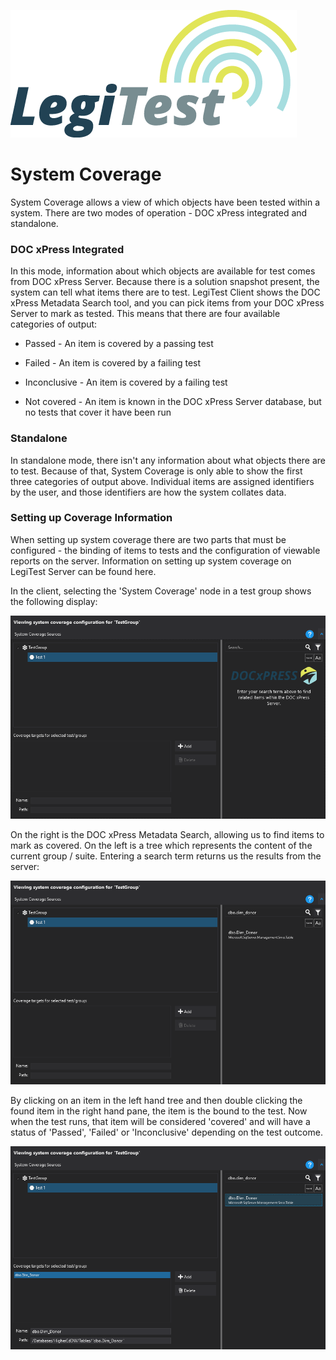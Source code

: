 ﻿![](images/_LegiTestBanner.png)

# System Coverage



System Coverage allows a view of which objects have been tested within a system. There are two modes of operation - DOC xPress integrated and standalone.



### DOC xPress Integrated



In this mode, information about which objects are available for test comes from DOC xPress Server. Because there is a solution snapshot present, the system can tell what items there are to test. LegiTest Client shows the DOC xPress Metadata Search tool, and you can pick items from your DOC xPress Server to mark as tested. This means that there are four available categories of output:



- Passed - An item is covered by a passing test

- Failed - An item is covered by a failing test

- Inconclusive - An item is covered by a failing test

- Not covered - An item is known in the DOC xPress Server database, but no tests that cover it have been run



### Standalone



In standalone mode, there isn't any information about what objects there are to test. Because of that, System Coverage is only able to show the first three categories of output above. Individual items are assigned identifiers by the user, and those identifiers are how the system collates data.



### Setting up Coverage Information



When setting up system coverage there are two parts that must be configured - the binding of items to tests and the configuration of viewable reports on the server. Information on setting up system coverage on LegiTest Server can be found here.



In the client, selecting the 'System Coverage' node in a test group shows the following display:

![](images/SystemCoverageView.png)





On the right is the DOC xPress Metadata Search, allowing us to find items to mark as covered. On the left is a tree which represents the content of the current group / suite. Entering a search term returns us the results from the server:

![](images/SystemCoverageSearchResult.png)





By clicking on an item in the left hand tree and then double clicking the found item in the right hand pane, the item is the bound to the test. Now when the test runs, that item will be considered 'covered' and will have a status of 'Passed', 'Failed' or 'Inconclusive' depending on the test outcome.

![](images/SystemCoverageConfiguredItem.png)

